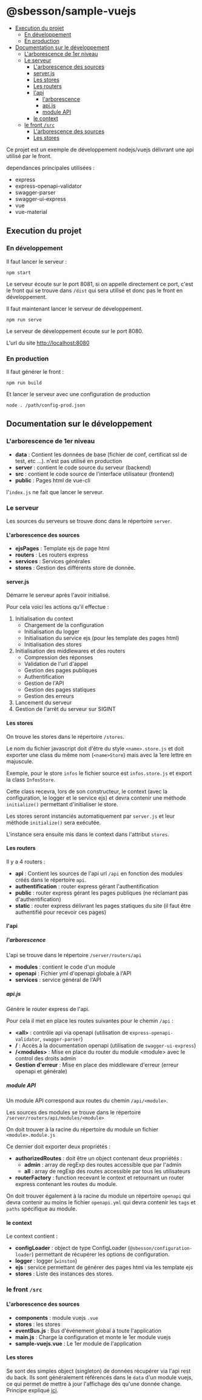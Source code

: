 # @sbesson/sample-vuejs

<!-- TOC -->

- [Execution du projet](#execution-du-projet)
  - [En développement](#en-développement)
  - [En production](#en-production)
- [Documentation sur le développement](#documentation-sur-le-développement)
  - [L'arborescence de 1er niveau](#larborescence-de-1er-niveau)
  - [Le serveur](#le-serveur)
    - [L'arborescence des sources](#larborescence-des-sources)
    - [server.js](#serverjs)
    - [Les stores](#les-stores)
    - [Les routers](#les-routers)
    - [l'api](#lapi)
      - [l'arborescence](#larborescence)
      - [api.js](#apijs)
      - [module API](#module-api)
    - [le context](#le-context)
  - [le front `/src`](#le-front-src)
    - [L'arborescence des sources](#larborescence-des-sources-1)
    - [Les stores](#les-stores-1)

<!-- /TOC -->

Ce projet est un exemple de développement nodejs/vuejs délivrant une api utilisé par le front.

dependances principales utilisées :

* express
* express-openapi-validator
* swagger-parser
* swagger-ui-express
* vue
* vue-material

## Execution du projet

### En développement

Il faut lancer le serveur :

`npm start`

Le serveur écoute sur le port 8081, si on appelle directement ce port, c'est le front qui se trouve dans `/dist` qui sera utilisé et donc pas le front en développement.

Il faut maintenant lancer le serveur de développement.

`npm run serve`

Le serveur de développement écoute sur le port 8080.

L'url du site <http://localhost:8080>

### En production

Il faut générer le front :

`npm run build`

Et lancer le serveur avec une configuration de production

`node . /path/config-prod.json`

## Documentation sur le développement

### L'arborescence de 1er niveau

* **data** : Contient les données de base (fichier de conf, certificat ssl de test, etc ...). n'est pas utilisé en production
* **server** : contient le code source du serveur (backend)
* **src** : contient le code source de l'interface utilisateur (frontend)
* **public** : Pages html de vue-cli

l'`index.js` ne fait que lancer le serveur.

### Le serveur

Les sources du serveurs se trouve donc dans le répertoire `server`.

#### L'arborescence des sources

* **ejsPages** : Template ejs de page html
* **routers** : Les routers express
* **services** : Services générales
* **stores** : Gestion des différents store de donnée.

#### server.js

Démarre le serveur après l'avoir initialisé.

Pour cela voici les actions qu'il effectue :

1. Initialisation du context
    * Chargement de la configuration
    * Initialisation du logger
    * Initialisation du service ejs (pour les template des pages html)
    * Initialisation des stores
1. Initialisation des middlewares et des routers
    * Compression des réponses
    * Validation de l'url d'appel
    * Gestion des pages publiques
    * Authentification
    * Gestion de l'API
    * Gestion des pages statiques
    * Gestion des erreurs
1. Lancement du serveur
1. Gestion de l'arrêt du serveur sur SIGINT

#### Les stores

On trouve les stores dans le répertoire `/stores`.

Le nom du fichier javascript doit d'être du style `<name>.store.js` et doit exporter une class du même nom (`<name>Store`) mais avec la 1ere lettre en majuscule.

Exemple, pour le store `infos` le fichier source est `infos.store.js` et export la class `InfosStore`.

Cette class recevra, lors de son constructeur, le context (avec la configuration, le logger et le service ejs) et devra contenir une méthode `initialize()` permettant d'initialiser le store.

Les stores seront instanciés automatiquement par `server.js` et leur méthode `initialize()` sera exécutée.

L'instance sera ensuite mis dans le context dans l'attribut `stores`.

#### Les routers

Il y a 4 routers :

* **api** : Contient les sources de l'api url `/api` en fonction des modules créés dans le répertoire `api`.
* **authentification** : router express gérant l'authentification
* **public** : router express gérant les pages publiques (ne réclamant pas d'authentification)
* **static** : router express délivrant les pages statiques du site (il faut être authentifié pour recevoir ces pages)

#### l'api

##### l'arborescence

L'api se trouve dans le répertoire `/server/routers/api`

* **modules** : contient le code d'un module
* **openapi** : Fichier yml d'openapi globale à l'API
* **services** : service général de l'API

##### api.js

Génère le router express de l'api.

Pour cela il met en place les routes suivantes pour le chemin `/api` :

* **\<all>** : contrôle api via openapi (utilisation de `express-openapi-validator`, `swagger-parser`)
* **/** : Accès à la documentation openapi (utilisation de `swagger-ui-express`)
* **/\<modules>** : Mise en place du router du module \<module> avec le control des droits admin
* **Gestion d'erreur** : Mise en place des middleware d'erreur (erreur openapi et générale)

##### module API

Un module API correspond aux routes du chemin `/api/<module>`.

Les sources des modules se trouve dans le répertoire `/server/routers/api/modules/<module>`

On doit trouver à la racine du répertoire du module un fichier `<module>.module.js`

Ce dernier doit exporter deux propriétés :

* **authorizedRoutes** : doit être un object contenant deux propriétés :
  * **admin** : array de regExp des routes accessible que par l'admin
  * **all** : array de regExp des routes accessible par tous les utilisateurs
* **routerFactory** : function recevant le context et retournant un router express contenant les routes du module.

On doit trouver également à la racine du module un répertoire `openapi` qui devra contenir au moins le fichier `openapi.yml` qui devra contenir les `tags` et `paths` spécifique au module.

#### le context

Le context contient :

* **configLoader** : object de type ConfigLoader (`@sbesson/configuration-loader`) permettant de récupérer les options de configuration.
* **logger** : logger (`winston`)
* **ejs** : service permettant de générer des pages html via les template ejs
* **stores** : Liste des instances des stores.

### le front `/src`

#### L'arborescence des sources

* **components** : module vuejs `.vue`
* **stores** : les stores
* **eventBus.js** : Bus d'événement global à toute l'application
* **main.js** : Charge la configuration et monte le 1er module vuejs
* **sample-vuejs.vue** : Le 1er module de l'application

#### Les stores

Se sont des simples object (singleton) de données récupérer via l'api rest du back.
Ils sont généralement référencés dans le `data` d'un module vuejs, ce qui permet de mettre à jour l'affichage dès qu'une donnée change. Principe expliqué [ici](https://fr.vuejs.org/v2/guide/state-management.html#Gestion-d%E2%80%99etat-simple-a-partir-de-rien).
